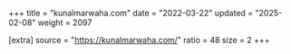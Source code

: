 +++
title = "kunalmarwaha.com"
date = "2022-03-22"
updated = "2025-02-08"
weight = 2097

[extra]
source = "https://kunalmarwaha.com/"
ratio = 48
size = 2
+++
